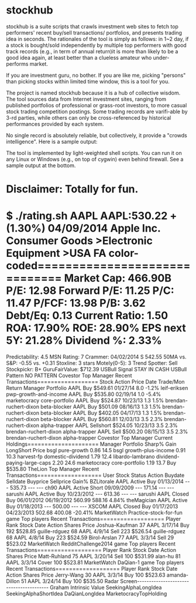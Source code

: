 stockhub
========

stockhub is a suite scripts that crawls investment web sites to fetch top performers' recent buy/sell transactions/ portfolios, and presents trading idea in seconds. The rationales of the tool is simply as follows: 
in 1~2 day, if a stock is bought/sold independently by multiple top performers with good track records (e.g., in term of annual return)it is more than likely to be a good idea again, at least better than a clueless amateur who under-performs market. 

If you are investment guru, no bother. If you are like me, picking "persons" than picking stocks within limited time window, this is a tool for you.

The project is named stockhub because it is a hub of collective wisdom. The tool sources data from Internet investment sites, ranging from published portfolios of professional or grass-root investors, to more casual stock trading competition postings. Some trading records are varifi-able by 3-rd parties, while others can only be cross-referenced by historical performances provided by each system.

No single record is absolutely reliable, but collectively, it provide a "crowds intelligence". Here is a sample output:

The tool is implemented by light-weighted shell scripts. You can run it on any Linux or Windows (e.g., on top of cygwin) even behind firewall. See a sample output at the bottom.

Disclaimer: Totally for fun. 
==================================================================================================================

$ ./rating.sh AAPL
AAPL:530.22 +(1.30%) 04/09/2014
Apple Inc.
Consumer Goods >Electronic Equipment >USA
FA color-coded==============================
Market Cap:             466.90B
P/E:            12.98
Forward P/E:            11.25
P/C:            11.47
P/FCF:          13.98
P/B:            3.62
Debt/Eq:                0.13
Current Ratio:          1.50
ROA:            17.90%
ROE:            28.90%
EPS next 5Y:            21.28%
Dividend %:             2.33%
================================
Predictability:  4.5
MSN Rating:     7
Crammer:        04/02/2014 S 542.55
50MA vs. S&P:   -0.55 vs. +0.31
Stoxline:       3 stars
Motely(0-5):    3
Trend Spotter:  Sell
Stockpickr:     B+
GuruFairValue:   $712.39
USBull Signal    STAY IN CASH
USBull Pattern   NO PATTERN
Covestor Top Manager Recent Transactions==================
Stock      Action     Price      Date       Trade/Mon  Return     Manager                        Portfolio
AAPL       Buy        $549.61    01/27/14   8.0        -1.2%      leif-eriksen                   pwp-growth-and-income
AAPL       Buy        $535.80    02/19/14   1.0        -5.4%      marketocracy                   core-portfolio
AAPL       Buy        $524.87    10/23/13   1.3        1.5%       brendan-ruchert-dixon          beta-blocker
AAPL       Buy        $501.09    08/16/13   1.3        1.5%       brendan-ruchert-dixon          beta-blocker
AAPL       Buy        $402.05    04/17/13   1.3        1.5%       brendan-ruchert-dixon          beta-blocker
AAPL       Buy        $560.81    12/03/13   3.5        2.3%       brendan-ruchert-dixon          alpha-trapper
AAPL       Sellshort  $524.05    10/23/13   3.5        2.3%       brendan-ruchert-dixon          alpha-trapper
AAPL       Sell       $500.20    08/15/13   3.5        2.3%       brendan-ruchert-dixon          alpha-trapper
Covestor Top Manager Current Holdings=====================
Manager                                 Portfolio                                   Sharp%      Gain LongShort     Price
bsgl                                    pure-growth                                   0.86      14.5
bsgl                                    growth-plus-income                            0.91      10.3
harvest-fp                              domestic-dividend                             1.79      12.4
libardo-lambrano                        dividend-paying-large-caps                    2.20      24.6
marketocracy                            core-portfolio                                1.19      13.7       Buy   $535.80
TheLion Top Manager Recent Transactions===================
User            Stock Status     Action  Buydate    Selldate   Buyprice   Sellprice  Gain%
BZLitorale      AAPL  Active     Buy     01/13/2014 ---        535.73     ---        ---
ch90            AAPL  Active     Short   09/09/2009 ---        171.14     ---        ---
sarushi         AAPL  Active     Buy     10/23/2012 ---        613.36     ---        ---
sarushi         AAPL  Closed     Buy     06/01/2012 06/19/2012 560.99     588.16     4.84%
theMagician     AAPL  Active     Buy     01/18/2013 ---        500.00     ---        ---
XSCOM           AAPL  Closed     Buy     01/17/2013 04/23/2013 502.68     400.08     -20.41%
MarketWatch Practice-stock-for-fun game Top players Recent Transactions===================
Player                         Rank  Stock      Date       Action     Shares     Price
Joshua-Kaufman                 37    AAPL       3/17/14    Buy        192        $528.85
guille-rdguez                  68    AAPL       4/9/14     Sell       223        $526.54
guille-rdguez                  68    AAPL       4/8/14     Buy        223        $524.59
Birol-Arslan                   77    AAPL       3/3/14     Sell       29         $523.02
MarketWatch RedditChallenge2014 game Top players Recent Transactions===================
Player                         Rank  Stock      Date       Action     Shares     Price
Matt-Ruhland                   75    AAPL       3/20/14    Sell       100        $531.99
alan-hu                        81    AAPL       3/3/14     Cover      100        $523.81
MarketWatch DaQian-1 game Top players Recent Transactions===================
Player                         Rank  Stock      Date       Action     Shares     Price
Jerry-Wang                     30    AAPL       3/3/14     Buy        100        $523.63
amanda-Dillon                  51    AAPL       3/24/14    Buy        100        $535.50
Radar Screen----------------------------------------
Graham Intrinsic Value
SeekingAlphaLongIdea
SeekingAlphaShortIdea
DaQianLongIdea
MarketocracyTopHolding

